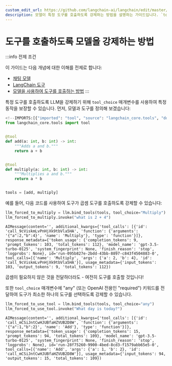 ```yaml
---
custom_edit_url: https://github.com/langchain-ai/langchain/edit/master/docs/docs/how_to/tool_choice.ipynb
description: 모델이 특정 도구를 호출하도록 강제하는 방법을 설명하는 가이드입니다. `tool_choice` 매개변수를 활용한 예시를 제공합니다.
---
```


# 도구를 호출하도록 모델을 강제하는 방법

:::info 전제 조건

이 가이드는 다음 개념에 대한 이해를 전제로 합니다:
- [채팅 모델](/docs/concepts/#chat-models)
- [LangChain 도구](/docs/concepts/#tools)
- [모델을 사용하여 도구를 호출하는 방법](/docs/how_to/tool_calling)
:::

특정 도구를 호출하도록 LLM을 강제하기 위해 `tool_choice` 매개변수를 사용하여 특정 동작을 보장할 수 있습니다. 먼저, 모델과 도구를 정의해 보겠습니다:

```python
<!--IMPORTS:[{"imported": "tool", "source": "langchain_core.tools", "docs": "https://api.python.langchain.com/en/latest/tools/langchain_core.tools.convert.tool.html", "title": "How to force models to call a tool"}]-->
from langchain_core.tools import tool


@tool
def add(a: int, b: int) -> int:
    """Adds a and b."""
    return a + b


@tool
def multiply(a: int, b: int) -> int:
    """Multiplies a and b."""
    return a * b


tools = [add, multiply]
```


예를 들어, 다음 코드를 사용하여 도구가 곱셈 도구를 호출하도록 강제할 수 있습니다:

```python
llm_forced_to_multiply = llm.bind_tools(tools, tool_choice="Multiply")
llm_forced_to_multiply.invoke("what is 2 + 4")
```


```output
AIMessage(content='', additional_kwargs={'tool_calls': [{'id': 'call_9cViskmLvPnHjXk9tbVla5HA', 'function': {'arguments': '{"a":2,"b":4}', 'name': 'Multiply'}, 'type': 'function'}]}, response_metadata={'token_usage': {'completion_tokens': 9, 'prompt_tokens': 103, 'total_tokens': 112}, 'model_name': 'gpt-3.5-turbo-0125', 'system_fingerprint': None, 'finish_reason': 'stop', 'logprobs': None}, id='run-095b827e-2bdd-43bb-8897-c843f4504883-0', tool_calls=[{'name': 'Multiply', 'args': {'a': 2, 'b': 4}, 'id': 'call_9cViskmLvPnHjXk9tbVla5HA'}], usage_metadata={'input_tokens': 103, 'output_tokens': 9, 'total_tokens': 112})
```


곱셈이 필요하지 않은 것을 전달하더라도 - 여전히 도구를 호출할 것입니다!

또한 `tool_choice` 매개변수에 "any" (또는 OpenAI 전용인 "required") 키워드를 전달하여 도구가 최소한 하나의 도구를 선택하도록 강제할 수 있습니다.

```python
llm_forced_to_use_tool = llm.bind_tools(tools, tool_choice="any")
llm_forced_to_use_tool.invoke("What day is today?")
```


```output
AIMessage(content='', additional_kwargs={'tool_calls': [{'id': 'call_mCSiJntCwHJUBfaHZVUB2D8W', 'function': {'arguments': '{"a":1,"b":2}', 'name': 'Add'}, 'type': 'function'}]}, response_metadata={'token_usage': {'completion_tokens': 15, 'prompt_tokens': 94, 'total_tokens': 109}, 'model_name': 'gpt-3.5-turbo-0125', 'system_fingerprint': None, 'finish_reason': 'stop', 'logprobs': None}, id='run-28f75260-9900-4bed-8cd3-f1579abb65e5-0', tool_calls=[{'name': 'Add', 'args': {'a': 1, 'b': 2}, 'id': 'call_mCSiJntCwHJUBfaHZVUB2D8W'}], usage_metadata={'input_tokens': 94, 'output_tokens': 15, 'total_tokens': 109})
```
